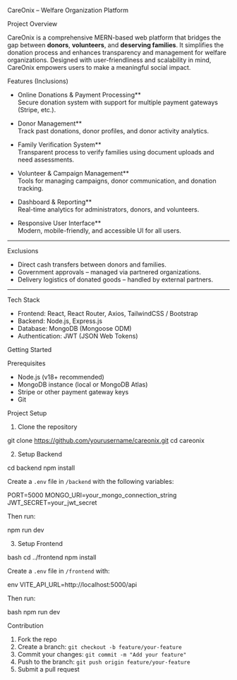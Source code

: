 CareOnix – Welfare Organization Platform

Project Overview

CareOnix is a comprehensive MERN-based web platform that bridges the gap between **donors**, **volunteers**, and **deserving families**. It simplifies the donation process and enhances transparency and management for welfare organizations. Designed with user-friendliness and scalability in mind, CareOnix empowers users to make a meaningful social impact.



Features (Inclusions)

- Online Donations & Payment Processing**  
  Secure donation system with support for multiple payment gateways (Stripe, etc.).

- Donor Management**  
  Track past donations, donor profiles, and donor activity analytics.

- Family Verification System**  
  Transparent process to verify families using document uploads and need assessments.

- Volunteer & Campaign Management**  
  Tools for managing campaigns, donor communication, and donation tracking.

- Dashboard & Reporting**  
  Real-time analytics for administrators, donors, and volunteers.

- Responsive User Interface**  
  Modern, mobile-friendly, and accessible UI for all users.

---

Exclusions

- Direct cash transfers between donors and families.
- Government approvals – managed via partnered organizations.
- Delivery logistics of donated goods – handled by external partners.

---

Tech Stack

- Frontend: React, React Router, Axios, TailwindCSS / Bootstrap
- Backend: Node.js, Express.js
- Database: MongoDB (Mongoose ODM)
- Authentication: JWT (JSON Web Tokens)


 Getting Started

Prerequisites

- Node.js (v18+ recommended)
- MongoDB instance (local or MongoDB Atlas)
- Stripe or other payment gateway keys
- Git



Project Setup

1. Clone the repository


git clone https://github.com/yourusername/careonix.git
cd careonix


2. Setup Backend


cd backend
npm install


Create a `.env` file in `/backend` with the following variables:

PORT=5000
MONGO_URI=your_mongo_connection_string
JWT_SECRET=your_jwt_secret



Then run:


npm run dev


3. Setup Frontend

bash
cd ../frontend
npm install


Create a `.env` file in `/frontend` with:

env
VITE_API_URL=http://localhost:5000/api


Then run:

bash
npm run dev


Contribution

1. Fork the repo
2. Create a branch: `git checkout -b feature/your-feature`
3. Commit your changes: `git commit -m "Add your feature"`
4. Push to the branch: `git push origin feature/your-feature`
5. Submit a pull request



